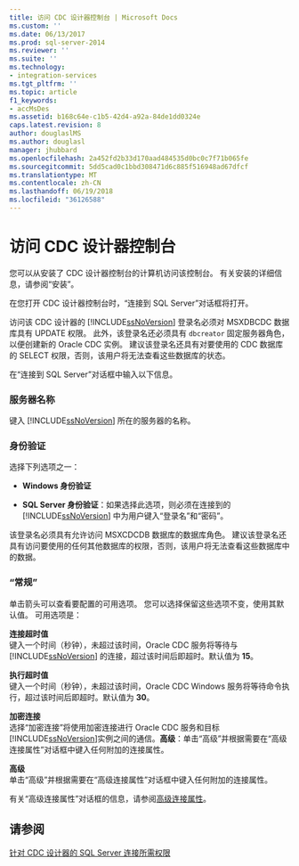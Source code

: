 ```yaml
---
title: 访问 CDC 设计器控制台 | Microsoft Docs
ms.custom: ''
ms.date: 06/13/2017
ms.prod: sql-server-2014
ms.reviewer: ''
ms.suite: ''
ms.technology:
- integration-services
ms.tgt_pltfrm: ''
ms.topic: article
f1_keywords:
- accMsDes
ms.assetid: b168c64e-c1b5-42d4-a92a-84de1dd0324e
caps.latest.revision: 8
author: douglaslMS
ms.author: douglasl
manager: jhubbard
ms.openlocfilehash: 2a452fd2b33d170aad484535d0bc0c7f71b065fe
ms.sourcegitcommit: 5dd5cad0c1bbd308471d6c885f516948ad67dfcf
ms.translationtype: MT
ms.contentlocale: zh-CN
ms.lasthandoff: 06/19/2018
ms.locfileid: "36126588"
---
```

# <a name="access-the-cdc-designer-console"></a>访问 CDC 设计器控制台
  您可以从安装了 CDC 设计器控制台的计算机访问该控制台。 有关安装的详细信息，请参阅“安装”。  
  
 在您打开 CDC 设计器控制台时，“连接到 SQL Server”对话框将打开。  
  
 访问该 CDC 设计器的 [!INCLUDE[ssNoVersion](../../includes/ssnoversion-md.md)] 登录名必须对 MSXDBCDC 数据库具有 UPDATE 权限。 此外，该登录名还必须具有 `dbcreator` 固定服务器角色，以便创建新的 Oracle CDC 实例。 建议该登录名还具有对要使用的 CDC 数据库的 SELECT 权限，否则，该用户将无法查看这些数据库的状态。  
  
 在“连接到 SQL Server”对话框中输入以下信息。  
  
### <a name="server-name"></a>服务器名称  
 键入 [!INCLUDE[ssNoVersion](../../includes/ssnoversion-md.md)] 所在的服务器的名称。  
  
### <a name="authentication"></a>身份验证  
 选择下列选项之一：  
  
-   **Windows 身份验证**  
  
-   **SQL Server 身份验证**：如果选择此选项，则必须在连接到的 [!INCLUDE[ssNoVersion](../../includes/ssnoversion-md.md)] 中为用户键入“登录名”和“密码”。  
  
 该登录名必须具有允许访问 MSXCDCDB 数据库的数据库角色。 建议该登录名还具有访问要使用的任何其他数据库的权限，否则，该用户将无法查看这些数据库中的数据。  
  
### <a name="options"></a>“常规”  
 单击箭头可以查看要配置的可用选项。 您可以选择保留这些选项不变，使用其默认值。 可用选项是：  
  
 **连接超时值**  
 键入一个时间（秒钟），未超过该时间，Oracle CDC 服务将等待与 [!INCLUDE[ssNoVersion](../../includes/ssnoversion-md.md)] 的连接，超过该时间后即超时。默认值为 **15**。  
  
 **执行超时值**  
 键入一个时间（秒钟），未超过该时间，Oracle CDC Windows 服务将等待命令执行，超过该时间后即超时。默认值为 **30**。  
  
 **加密连接**  
 选择“加密连接”将使用加密连接进行 Oracle CDC 服务和目标 [!INCLUDE[ssNoVersion](../../includes/ssnoversion-md.md)]实例之间的通信。**高级**：单击“高级”并根据需要在“高级连接属性”对话框中键入任何附加的连接属性。  
  
 **高级**  
 单击“高级”并根据需要在“高级连接属性”对话框中键入任何附加的连接属性。  
  
 有关“高级连接属性”对话框的信息，请参阅[高级连接属性](advanced-connection-properties.md)。  
  
## <a name="see-also"></a>请参阅  
 [针对 CDC 设计器的 SQL Server 连接所需权限](sql-server-connection-required-permissions-for-the-cdc-designer.md)  
  
  